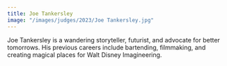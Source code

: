 ```yaml
---
title: Joe Tankersley
image: "/images/judges/2023/Joe Tankersley.jpg"
---
```


Joe Tankersley is a wandering storyteller, futurist, and advocate for better tomorrows. His previous careers include bartending, filmmaking, and creating magical places for Walt Disney Imagineering.